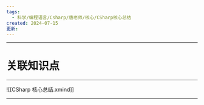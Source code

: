 ```yaml
---
tags:
  - 科学/编程语言/Csharp/唐老师/核心/CSharp核心总结
created: 2024-07-15
更新:
---
```


---
# 关联知识点



---

![[CSharp 核心总结.xmind]]

---
